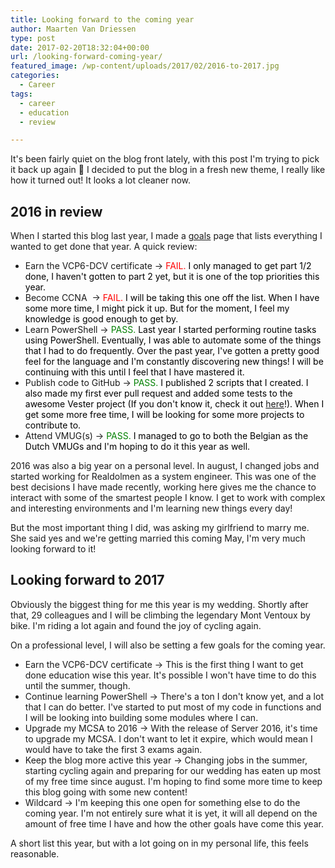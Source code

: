 ```yaml
---
title: Looking forward to the coming year
author: Maarten Van Driessen
type: post
date: 2017-02-20T18:32:04+00:00
url: /looking-forward-coming-year/
featured_image: /wp-content/uploads/2017/02/2016-to-2017.jpg
categories:
  - Career
tags:
  - career
  - education
  - review

---
```

It's been fairly quiet on the blog front lately, with this post I'm trying to pick it back up again 🙂 I decided to put the blog in a fresh new theme, I really like how it turned out! It looks a lot cleaner now.

## 2016 in review

When I started this blog last year, I made a [goals][1] page that lists everything I wanted to get done that year. A quick review:

  * Earn the VCP6-DCV certificate -> <span style="color: #ff0000;">FAIL. <span style="color: #000000;">I only managed to get part 1/2 done, I haven't gotten to part 2 yet, but it is one of the top priorities this year.</span></span>
  * Become CCNA  -> <span style="color: #ff0000;">FAIL. <span style="color: #000000;">I will be taking this one off the list. When I have some more time, I might pick it up. But for the moment, I feel my knowledge is good enough to get by.</span></span>
  * Learn PowerShell -> <span style="color: #008000;">PASS. <span style="color: #000000;">Last year I started performing routine tasks using PowerShell. Eventually, I was able to automate some of the things that I had to do frequently. Over the past year, I've gotten a pretty good feel for the language and I'm constantly discovering new things! I will be continuing with this until I feel that I have mastered it.</span></span>
  * Publish code to GitHub -> <span style="color: #008000;">PASS. </span><span style="color: #000000;">I published 2 scripts that I created. I also made my first ever pull request and added some tests to the awesome Vester project (If you don't know it, check it out <a href="https://github.com/WahlNetwork/Vester">here</a>!). When I get some more free time, I will be looking for some more projects to contribute to.</span>
  * Attend VMUG(s) -> <span style="color: #008000;">PASS. </span><span style="color: #000000;">I managed to go to both the Belgian as the Dutch VMUGs and I'm hoping to do it this year as well.</span>

2016 was also a big year on a personal level. In august, I changed jobs and started working for Realdolmen as a system engineer. This was one of the best decisions I have made recently, working here gives me the chance to interact with some of the smartest people I know. I get to work with complex and interesting environments and I'm learning new things every day!

But the most important thing I did, was asking my girlfriend to marry me. She said yes and we're getting married this coming May, I'm very much looking forward to it!

## Looking forward to 2017

Obviously the biggest thing for me this year is my wedding. Shortly after that, 29 colleagues and I will be climbing the legendary Mont Ventoux by bike. I'm riding a lot again and found the joy of cycling again.

On a professional level, I will also be setting a few goals for the coming year.

  * Earn the VCP6-DCV certificate -> This is the first thing I want to get done education wise this year. It's possible I won't have time to do this until the summer, though.
  * Continue learning PowerShell -> There's a ton I don't know yet, and a lot that I can do better. I've started to put most of my code in functions and I will be looking into building some modules where I can.
  * Upgrade my MCSA to 2016 -> With the release of Server 2016, it's time to upgrade my MCSA. I don't want to let it expire, which would mean I would have to take the first 3 exams again.
  * Keep the blog more active this year -> Changing jobs in the summer, starting cycling again and preparing for our wedding has eaten up most of my free time since august. I'm hoping to find some more time to keep this blog going with some new content!
  * Wildcard -> I'm keeping this one open for something else to do the coming year. I'm not entirely sure what it is yet, it will all depend on the amount of free time I have and how the other goals have come this year.

A short list this year, but with a lot going on in my personal life, this feels reasonable.

 [1]: http://www.brisk-it.net/goals/
